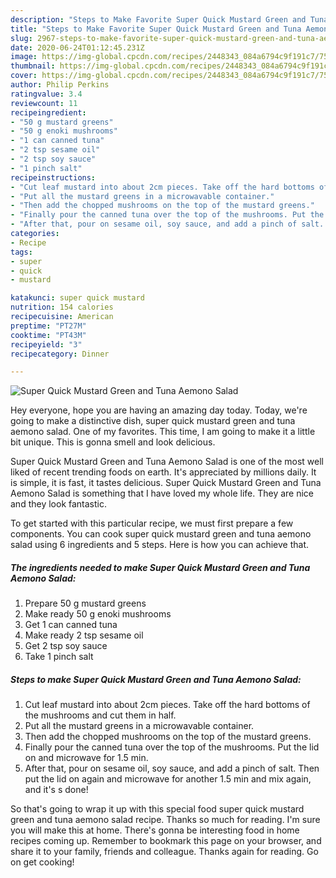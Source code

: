 ```yaml
---
description: "Steps to Make Favorite Super Quick Mustard Green and Tuna Aemono Salad"
title: "Steps to Make Favorite Super Quick Mustard Green and Tuna Aemono Salad"
slug: 2967-steps-to-make-favorite-super-quick-mustard-green-and-tuna-aemono-salad
date: 2020-06-24T01:12:45.231Z
image: https://img-global.cpcdn.com/recipes/2448343_084a6794c9f191c7/751x532cq70/super-quick-mustard-green-and-tuna-aemono-salad-recipe-main-photo.jpg
thumbnail: https://img-global.cpcdn.com/recipes/2448343_084a6794c9f191c7/751x532cq70/super-quick-mustard-green-and-tuna-aemono-salad-recipe-main-photo.jpg
cover: https://img-global.cpcdn.com/recipes/2448343_084a6794c9f191c7/751x532cq70/super-quick-mustard-green-and-tuna-aemono-salad-recipe-main-photo.jpg
author: Philip Perkins
ratingvalue: 3.4
reviewcount: 11
recipeingredient:
- "50 g mustard greens"
- "50 g enoki mushrooms"
- "1 can canned tuna"
- "2 tsp sesame oil"
- "2 tsp soy sauce"
- "1 pinch salt"
recipeinstructions:
- "Cut leaf mustard into about 2cm pieces. Take off the hard bottoms of the mushrooms and cut them in half."
- "Put all the mustard greens in a microwavable container."
- "Then add the chopped mushrooms on the top of the mustard greens."
- "Finally pour the canned tuna over the top of the mushrooms. Put the lid on and microwave for 1.5 min."
- "After that, pour on sesame oil, soy sauce, and add a pinch of salt. Then put the lid on again and microwave for another 1.5 min and mix again, and it&#39;s s done!"
categories:
- Recipe
tags:
- super
- quick
- mustard

katakunci: super quick mustard 
nutrition: 154 calories
recipecuisine: American
preptime: "PT27M"
cooktime: "PT43M"
recipeyield: "3"
recipecategory: Dinner

---
```



![Super Quick Mustard Green and Tuna Aemono Salad](https://img-global.cpcdn.com/recipes/2448343_084a6794c9f191c7/751x532cq70/super-quick-mustard-green-and-tuna-aemono-salad-recipe-main-photo.jpg)

Hey everyone, hope you are having an amazing day today. Today, we're going to make a distinctive dish, super quick mustard green and tuna aemono salad. One of my favorites. This time, I am going to make it a little bit unique. This is gonna smell and look delicious.



Super Quick Mustard Green and Tuna Aemono Salad is one of the most well liked of recent trending foods on earth. It's appreciated by millions daily. It is simple, it is fast, it tastes delicious. Super Quick Mustard Green and Tuna Aemono Salad is something that I have loved my whole life. They are nice and they look fantastic.


To get started with this particular recipe, we must first prepare a few components. You can cook super quick mustard green and tuna aemono salad using 6 ingredients and 5 steps. Here is how you can achieve that.

<!--inarticleads1-->

##### The ingredients needed to make Super Quick Mustard Green and Tuna Aemono Salad:

1. Prepare 50 g mustard greens
1. Make ready 50 g enoki mushrooms
1. Get 1 can canned tuna
1. Make ready 2 tsp sesame oil
1. Get 2 tsp soy sauce
1. Take 1 pinch salt




<!--inarticleads2-->

##### Steps to make Super Quick Mustard Green and Tuna Aemono Salad:

1. Cut leaf mustard into about 2cm pieces. Take off the hard bottoms of the mushrooms and cut them in half.
1. Put all the mustard greens in a microwavable container.
1. Then add the chopped mushrooms on the top of the mustard greens.
1. Finally pour the canned tuna over the top of the mushrooms. Put the lid on and microwave for 1.5 min.
1. After that, pour on sesame oil, soy sauce, and add a pinch of salt. Then put the lid on again and microwave for another 1.5 min and mix again, and it&#39;s s done!




So that's going to wrap it up with this special food super quick mustard green and tuna aemono salad recipe. Thanks so much for reading. I'm sure you will make this at home. There's gonna be interesting food in home recipes coming up. Remember to bookmark this page on your browser, and share it to your family, friends and colleague. Thanks again for reading. Go on get cooking!
